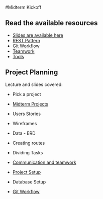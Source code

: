 #Midterm Kickoff

## Read the available resources

- [Slides are available here](https://docs.google.com/presentation/d/139HqheGAtRGIiGj-YM0KXfKoPjY2OXbpJ-LcPvlhfsg/edit?usp=sharing)
- [REST Pattern](./rest.png)
- [Git Workflow](./git_workflow.md)
- [Teamwork](./teamwork.md)
- [Tools](./tools.md)

## Project Planning

Lecture and slides covered:

- Pick a project
- [Midterm Projects](https://flex-web.compass.lighthouselabs.ca/projects/midterm-proj)

- Users Stories
- Wireframes
- Data - ERD
- Creating routes
- Dividing Tasks
- [Communication and teamwork](./teamwork.md)
- [Project Setup](https://flex-web.compass.lighthouselabs.ca/workbooks/flex-m06w14/activities/1282?journey_step=52&workbook=25)
- Database Setup
- [Git Workflow](./git_workflow.md)

